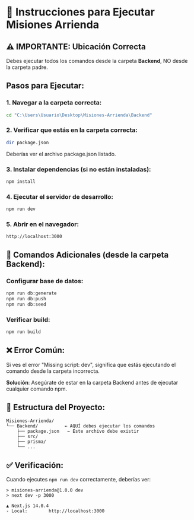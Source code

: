 # 🚀 Instrucciones para Ejecutar Misiones Arrienda

## ⚠️ IMPORTANTE: Ubicación Correcta
Debes ejecutar todos los comandos desde la carpeta **Backend**, NO desde la carpeta padre.

## Pasos para Ejecutar:

### 1. Navegar a la carpeta correcta:
```bash
cd "C:\Users\Usuario\Desktop\Misiones-Arrienda\Backend"
```

### 2. Verificar que estás en la carpeta correcta:
```bash
dir package.json
```
Deberías ver el archivo package.json listado.

### 3. Instalar dependencias (si no están instaladas):
```bash
npm install
```

### 4. Ejecutar el servidor de desarrollo:
```bash
npm run dev
```

### 5. Abrir en el navegador:
```
http://localhost:3000
```

## 🔧 Comandos Adicionales (desde la carpeta Backend):

### Configurar base de datos:
```bash
npm run db:generate
npm run db:push
npm run db:seed
```

### Verificar build:
```bash
npm run build
```

## ❌ Error Común:
Si ves el error "Missing script: dev", significa que estás ejecutando el comando desde la carpeta incorrecta.

**Solución**: Asegúrate de estar en la carpeta Backend antes de ejecutar cualquier comando npm.

## 📁 Estructura del Proyecto:
```
Misiones-Arrienda/
└── Backend/          ← AQUÍ debes ejecutar los comandos
    ├── package.json   ← Este archivo debe existir
    ├── src/
    ├── prisma/
    └── ...
```

## ✅ Verificación:
Cuando ejecutes `npm run dev` correctamente, deberías ver:
```
> misiones-arrienda@1.0.0 dev
> next dev -p 3000

▲ Next.js 14.0.4
- Local:        http://localhost:3000

